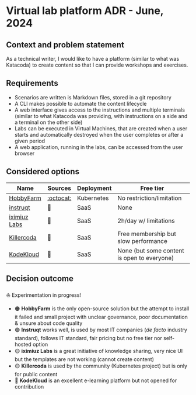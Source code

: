 # Virtual lab platform ADR - June, 2024

## Context and problem statement

As a technical writer, I would like to have a platform (similar to what was Katacoda) to create content so that I can provide workshops and exercises.

## Requirements

* Scenarios are written is Markdown files, stored in a git repository
* A CLI makes possible to automate the content lifecycle
* A web interface gives access to the instructions and multiple terminals (similar to what Katacoda was providing, with instructions on a side and a terminal on the other side)
* Labs can be executed in Virtual Machines, that are created when a user starts and automatically destroyed when the user completes or after a given period
* A web application, running in the labs, can be accessed from the user browser

## Considered options

Name                                       | Sources                                   | Deployment | Free tier
-------------------------------------------|-------------------------------------------|------------|--------------------------------------------
[HobbyFarm](https://github.com/hobbyfarm)  | [:octocat:](https://github.com/hobbyfarm) | Kubernetes | No restriction/limitation
[instruqt](https://instruqt.com/)          | 🚫                                        | SaaS       | None
[iximiuz Labs](https://labs.iximiuz.com/)  | 🚫                                        | SaaS       | 2h/day w/ limitations
[Killercoda](https://killercoda.com/learn) | 🚫                                        | SaaS       | Free membership but slow performance
[KodeKloud](https://kodekloud.com/)        | 🚫                                        | SaaS       | None (but some content is open to everyone)

## Decision outcome

⛵ Experimentation in progress!

* 🟠 **HobbyFarm** is the only open-source solution but the attempt to install it failed and small project with unclear governance, poor documentation & unsure about code quality
* 🟢 **Instruqt** works well, is used by most IT companies (_de facto_ industry standard), follows IT standard, fair pricing but no free tier nor self-hosted option
* 🟡 **iximiuz Labs** is a great initiative of knowledge sharing, very nice UI but the templates are not working (cannot create content)
* 🟡 **Killercoda** is used by the community (Kubernetes project) but is only for public content
* 🔴 **KodeKloud** is an excellent e-learning platform but not opened for contribution
